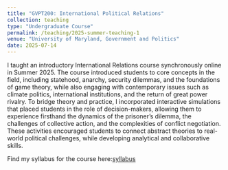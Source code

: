 ```yaml
---
title: "GVPT200: International Political Relations"
collection: teaching
type: "Undergraduate Course"
permalink: /teaching/2025-summer-teaching-1
venue: "University of Maryland, Government and Politics"
date: 2025-07-14
---
```

I taught an introductory International Relations course synchronously online in Summer 2025. 
The course introduced students to core concepts in the field, including statehood, anarchy, security dilemmas, and the foundations of game theory, while also engaging with contemporary issues such as climate politics, international institutions, and the return of great power rivalry. 
To bridge theory and practice, I incorporated interactive simulations that placed students in the role of decision-makers, allowing them to experience firsthand the dynamics of the prisoner’s dilemma, the challenges of collective action, and the complexities of conflict negotiation. 
These activities encouraged students to connect abstract theories to real-world political challenges, while developing analytical and collaborative skills.

Find my syllabus for the course here:<a href="../files/GVPT200Syllabus">syllabus</a> 

